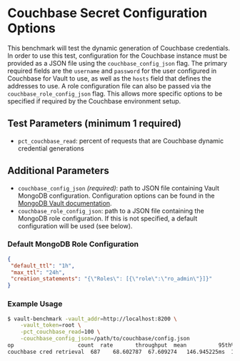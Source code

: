 # Couchbase Secret Configuration Options

This benchmark will test the dynamic generation of Couchbase credentials. In order to use this test, configuration for the Couchbase instance must be provided as a JSON file using the `couchbase_config_json` flag. The primary required fields are the `username` and `password` for the user configured in Couchbase for Vault to use, as well as the `hosts` field that defines the addresses to use. A role configuration file can also be passed via the `couchbase_role_config_json` flag. This allows more specific options to be specified if required by the Couchbase environment setup.

## Test Parameters (minimum 1 required)

- `pct_couchbase_read`: percent of requests that are Couchbase dynamic credential generations

## Additional Parameters

- `couchbase_config_json` _(required)_: path to JSON file containing Vault MongoDB configuration.  Configuration options can be found in the [MongoDB Vault documentation](https://www.vaultproject.io/api-docs/secret/databases/couchbase#configure-connection).
- `couchbase_role_config_json`: path to a JSON file containing the MongoDB role configuration. If this is not specified, a default configuration will be used (see below).

### Default MongoDB Role Configuration

```json
{
 "default_ttl": "1h",
 "max_ttl": "24h",
 "creation_statements": "{\"Roles\": [{\"role\":\"ro_admin\"}]}"
}
```

### Example Usage

```bash
$ vault-benchmark -vault_addr=http://localhost:8200 \
    -vault_token=root \
    -pct_couchbase_read=100 \
    -couchbase_config_json=/path/to/couchbase/config.json
op                    count  rate       throughput  mean          95th%         99th%         successRatio
couchbase cred retrieval  687    68.602787  67.609274   146.945225ms  153.417724ms  176.005047ms  100.00%
```
